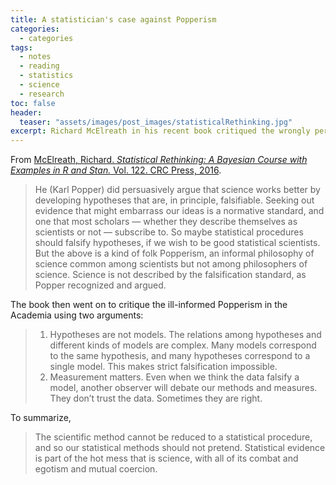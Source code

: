 ```yaml
---
title: A statistician's case against Popperism
categories:
  - categories
tags:
  - notes
  - reading
  - statistics
  - science
  - research
toc: false
header: 
  teaser: "assets/images/post_images/statisticalRethinking.jpg"
excerpt: Richard McElreath in his recent book critiqued the wrongly perceived Popperism in the form of unconditional pursuit of falsification in the scientific society.
---
```


From [McElreath, Richard. <i>Statistical Rethinking: A Bayesian Course with Examples in R and Stan.</i> Vol. 122. CRC Press, 2016](http://xcelab.net/rm/statistical-rethinking/).

> He (Karl Popper) did persuasively argue that science works better by developing hypotheses that are, in principle, falsifiable. Seeking out evidence that might embarrass our ideas is a normative standard, and one that most scholars — whether they describe themselves as scientists or not — subscribe to. So maybe statistical procedures should falsify hypotheses, if we wish to be good statistical scientists. But the above is a kind of folk Popperism, an informal philosophy of science common among scientists but not among philosophers of science. Science is not described by the falsification standard, as Popper recognized and argued.

The book then went on to critique the ill-informed Popperism in the Academia using two arguments:

>1. Hypotheses are not models. The relations among hypotheses and different kinds of models are complex. Many models correspond to the same hypothesis, and many hypotheses correspond to a single model. This makes strict falsification impossible. 
>2. Measurement matters. Even when we think the data falsify a model, another observer will debate our methods and measures. They don’t trust the data. Sometimes they are right.

To summarize,

>The scientific method cannot be reduced to a statistical procedure, and so our statistical methods should not pretend. Statistical evidence is part of the hot mess that is science, with all of its combat and egotism and mutual coercion.
